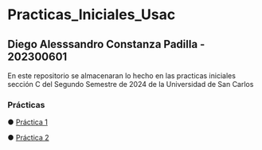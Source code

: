 # Practicas_Iniciales_Usac
## Diego Alesssandro Constanza Padilla - 202300601
En este repositorio se almacenaran lo hecho en las practicas iniciales sección C del Segundo Semestre de 2024 de la Universidad de San Carlos

### Prácticas
&#9679; [Práctica 1](Practica_1)

&#9679; [Práctica 2](Practica_2)
